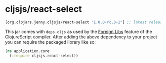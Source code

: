 # cljsjs/react-select

[](dependency)
```clojure
[org.clojars.jenny.cljsjs/react-select "1.0.0-rc.3-1"] ;; latest release
```
[](/dependency)

This jar comes with `deps.cljs` as used by the [Foreign Libs][flibs] feature
of the ClojureScript compiler. After adding the above dependency to your project
you can require the packaged library like so:

```clojure
(ns application.core
  (:require cljsjs.react-select))
```

[flibs]: https://github.com/clojure/clojurescript/wiki/Packaging-Foreign-Dependencies
